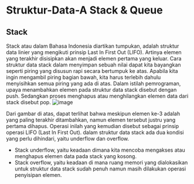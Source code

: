 # Struktur-Data-A Stack & Queue
## Stack
Stack atau dalam Bahasa Indonesia diartikan tumpukan, adalah struktur data linier yang mengikuti prinsip Last In First Out (LIFO). Artinya elemen yang terakhir disisipkan akan menjadi elemen pertama yang keluar.
Cara struktur data stack dalam menyimpan sebuah nilai dapat kita bayangkan seperti piring yang disusun rapi secara bertumpuk ke atas. Apabila kita ingin mengambil piring bagian bawah, kita harus terlebih dahulu menyisihkan semua piring yang ada di atas.
Dalam istilah pemrograman, upaya menambahkan elemen pada struktur data stack disebut dengan push. Sedangkan proses menghapus atau menghilangkan elemen data dari stack disebut pop. 
![image](https://user-images.githubusercontent.com/114170254/208702814-cfc51e40-ea5a-490c-8fa1-34a9198b0f4d.png)

Dari gambar di atas, dapat terlihat bahwa meskipun elemen ke-3 adalah yang paling terakhir ditambahkan, namun elemen tersebut justru yang pertama dihapus. Operasi inilah yang kemudian disebut sebagai prinsip operasi LIFO (Last In First Out).
dalam struktur data stack ada dua kondisi yang perlu dihindari, yaitu underflow dan overflow.
- Stack underflow, yaitu keadaan dimana kita mencoba mengakses atau menghapus elemen data pada stack yang kosong.
- Stack overflow, yaitu keadaan di mana ruang memori yang dialokasikan untuk struktur data stack sudah penuh namun masih dilakukan operasi penyisipan elemen.



